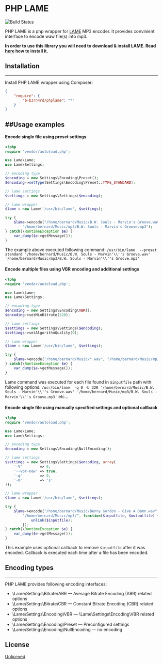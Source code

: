 PHP LAME 
=========
[![Build Status](https://travis-ci.org/b-b3rn4rd/phplame.svg?branch=master)](https://travis-ci.org/b-b3rn4rd/phplame)

PHP LAME is a php wrapper for [LAME][1] MP3 encoder. It provides convinient interface to encode waw file(s) into mp3.

**In order to use this library you will need to download & install LAME. Read [here][2] how to install it.** 
  
## Installation
--------
Install PHP LAME wrapper using Composer:
```json
{
    "require": {
        "b-b3rn4rd/phplame": "*"
    }
}
```

##Usage examples
-----------

#### Encode single file using preset settings
```php
<?php
require 'vendor/autoload.php';

use Lame\Lame;
use Lame\Settings;

// encoding type
$encoding = new Settings\Encoding\Preset();
$encoding->setType(Settings\Encoding\Preset::TYPE_STANDARD);

// lame settings
$settings = new Settings\Settings($encoding);

// lame wrapper
$lame = new Lame('/usr/bin/lame', $settings);

try {
    $lame->encode("/home/bernard/Music/B.W. Souls - Marvin's Groove.wav", 
        "/home/bernard/Music/mp3/B.W. Souls - Marvin's Groove.mp3");
} catch(\RuntimeException $e) {
    var_dump($e->getMessage());
} 
```
The example above executed following command: `/usr/bin/lame  --preset standard '/home/bernard/Music/B.W. Souls - Marvin'\\''s Groove.wav' '/home/bernard/Music/mp3/B.W. Souls - Marvin'\\''s Groove.mp3'`

#### Encode multiple files using VBR encoding and additional settings
```php
<?php
require 'vendor/autoload.php';

use Lame\Lame;
use Lame\Settings;

// encoding type
$encoding = new Settings\Encoding\VBR();
$encoding->setMinBitrate(320);

// lame settings
$settings = new Settings\Settings($encoding);
$settings->setAlgorithmQuality(0);

// lame wrapper
$lame = new Lame('/usr/bin/lame', $settings);

try {
    $lame->encode("/home/bernard/Music/*.wav", "/home/bernard/Music/mp3/");
} catch(\RuntimeException $e) {
    var_dump($e->getMessage());
} 
```
Lame command was executed for each file found in `$inputfile` path with following options: `/usr/bin/lame  -q 0 -b 320 '/home/bernard/Music/B.W. Souls - Marvin'\\''s Groove.wav' '/home/bernard/Music/mp3/B.W. Souls - Marvin'\\''s Groove.mp3'` etc...
#### Encode single file using manually specified settings and optional callback
```php
<?php
require 'vendor/autoload.php';

use Lame\Lame;
use Lame\Settings;

// encoding type
$encoding = new Settings\Encoding\NullEncoding();

// lame settings
$settings = new Settings\Settings($encoding, array(
    '-V'        => 0,
    '--vbr-new' => true,
    '-q'        => 0,
    '-m'        => 's'
));

// lame wrapper
$lame = new Lame('/usr/bin/lame', $settings);

try {
    $lame->encode("/home/bernard/Music/Benny Gordon - Give A Damn.wav", 
        "/home/bernard/Music/mp3/", function($inputfile, $outputfile) {
            unlink($inputfile);
        });
} catch(\RuntimeException $e) {
    var_dump($e->getMessage());
} 
```
This example uses optional callback to remove `$inputfile` after it was encoded. Callback is executed each time after a file has been encoded.

## Encoding types
--------------

PHP LAME provides following encoding interfaces:
- \Lame\Settings\Bitrate\ABR &mdash; Average Bitrate Encoding (ABR) related options
- \Lame\Settings\Bitrate\CBR &mdash; Constant Bitrate Encoding (CBR) related options
- \Lame\Settings\Encoding\VBR &mdash; \Lame\Settings\Encoding\VBR related options
- \Lame\Settings\Encoding\Preset &mdash; Preconfigured settings
- \Lame\Settings\Encoding\NullEncoding &mdash; no encoding

License
----

[Unlicened][3]


[1]:http://lame.sourceforge.net/about.php
[2]:http://wiki.audacityteam.org/wiki/Lame_Installation#GNU.2FLinux.2FUnix_instructions
[3]:http://unlicense.org/UNLICENSE
